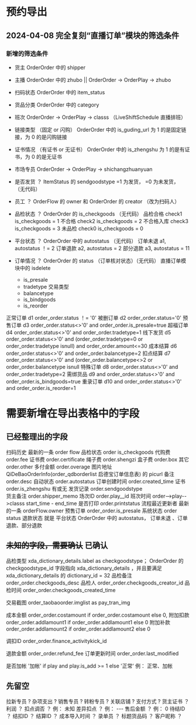 # 预约导出

## 2024-04-08 完全复刻“直播订单”模块的筛选条件

### 新增的筛选条件

- 货主   OrderOrder 中的 shipper
- 主播   OrderOrder 中的 zhubo    ||   OrderOrder -> OrderPlay -> zhubo
- 扫码状态   OrderOrder 中的  item_status
- 货品分类  OrderOrder 中的  category
- 班次   OrderOrder -> OrderPlay -> classs （LiveShiftSchedule 直播排班）
- 链接类型 （固定 or 闪购） OrderOrder 中的  is_guding_url 为 1 的是固定链接，为 0 的是闪购链接
- 证书情况 （有证书 or 无证书） OrderOrder 中的 is_zhengshu 为 1 的是有证书，为 0 的是无证书
- 市场专员  OrderOrder -> OrderPlay -> shichangzhuanyuan
- 是否发货 ？ ItemStatus 的 sendgoodstype =1 为发货， =0 为未发货， （无代码）

- 员工 ？  OrderFlow 的 owner 和 OrderOrder 的 creator （改为扫码人）




- 品检状态 ？ OrderOrder  的 is_checkgoods （无代码） 
品检合格   check1  is_checkgoods = 1
不合格 check2  is_checkgoods = 2
不合格入库  check3 is_checkgoods = 3
未品检 check0  is_checkgoods = 0



- 平台状态  ？  OrderOrder 中的 autostatus （无代码）
订单未退 a1,  autostatus ！= 2
订单退款 a2,  autostatus = 2
部分退款 a3,  autostatus = 11


- 订单情况 ？ OrderOrder 的 status （订单核对状态）（无代码） 直播订单模块中的 isdelete
    - is_presale  
    - tradetype  交易类型
    - balancetype
    - is_bindgoods
    - is_reorder

正常订单  d1    order_order.status  ！= '0'
被删订单  d2    order_order.status='0'
预售订单  d3    order_order.status<>'0' and order_order.is_presale=true
超福订单  d4    order_order.status<>'0' and order_order.tradetype=1
线下发货  d5    order_order.status<>'0' and (order_order.tradetype=0 or  order_order.tradetype isnull) and order_order.amount<=30
成本结算  d6    order_order.status<>'0' and order_order.balancetype=2
扣点结算  d7    order_order.status<>'0' and (order_order.balancetype<>2 or order_order.balancetype isnull
特殊订单  d8    order_order.status<>'0' and order_order.tradetype=2
需绑货品  d9    and order_order.status<>'0' and order_order.is_bindgoods=true
重录订单  d10   and order_order.status<>'0' and order_order.is_reorder=1


# 需要新增在导出表格中的字段

## 已经整理出的字段

扫码历史      最新的一条 order flow
品检状态      order is_checkgoods
代购费      order.fee
证书费      order.certificate
绳子费      order.shengzi
盒子费      order.box
其它        order.other
多付金额     order.overage
图片地址     QiDeBaoOrderInfo(order_qdborderlist 启德宝订单信息表) 的 picurl
备注        order.desc
自动状态     order.autostatus
订单创建时间    order.created_time
证书           order.is_zhengshu 有或无
发货记录        order.sendgoodstype  
货主备注        order.shipper_memo
场次ID         order.play__id
班次时间        order-->play-->classs  start_time - end_time
是否打印        order.printstatus
流程最近更新者    最新的一条 orderFlow.owner
预售订单      order_order.is_presale
系统状态    order status
退款状态    就是 平台状态 OrderOrder 中的 autostatus， 订单未退 、订单退款、部分退款


## ~~未知的字段，需要确认~~ 已确认

品检类型      xda_dictionary_details.label as checkgoodstype； OrderOrder 的 checkgoodstype_id  字段指向 xda_dictionary_details ，并且要满足 xda_dictionary_details 的 dictionary_id = 32
品检备注      order_order.checkgoods_desc
品检人       order_order.checkgoods_creator_id
品检时间      order_order.checkgoods_created_time

交易截图        order_taobaoorder.imglist as pay_tran_img

成本金额    order_order.costamount if order_order.costamount else 0,
附加扣款    order_order.addlamount1 if order_order.addlamount1 else 0
附加补款    order_order.addlamount2 if order_order.addlamount2 else 0

调扣ID     order_order.finance_activitykick_id   

退款金额    order_order.refund_fee
订单更新时间   order_order.last_modified

是否加帐      '加帐' if play and play.is_add >= 1 else '正常' 例： 正常、加帐


## 先留空
拉新专员      ?
杂项支出      ?
销售专员      ?
转粉专员      ?
关联店铺      ?
支付方式      ?
货主证书    ？
利润       ？
扣点调否    ？ 例： 未知
差异扣点    ？ 例： ---
售后金额    ？ 例： 0
待结ID        ？
结扣ID        ？
结算ID        ？
成本导入时间      ？
录单员           ？
标题货品码       ？
客户昵称    ？